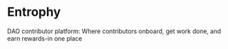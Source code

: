 # Entrophy
DAO contributor platform: Where contributors onboard, get work done, and earn rewards-in one place
